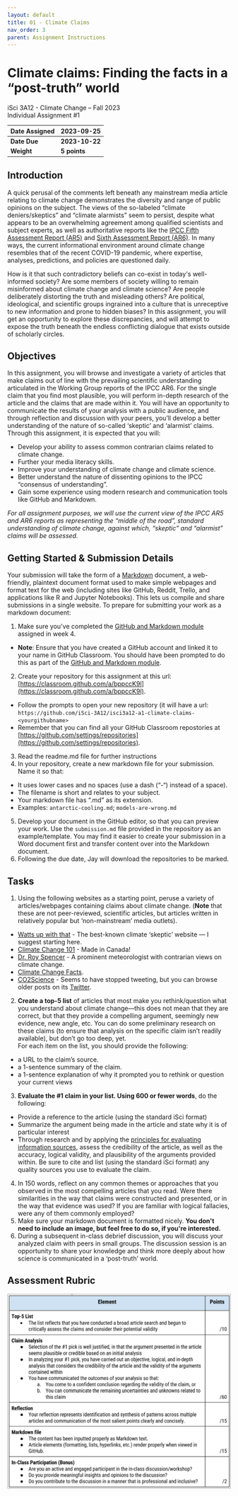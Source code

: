 ```yaml
---
layout: default
title: 01 - Climate Claims
nav_order: 3
parent: Assignment Instructions
---
```


# Climate claims: Finding the facts in a “post-truth” world
iSci 3A12 - Climate Change – Fall 2023  
Individual Assignment #1

|Date Assigned|2023-09-25|
|:--|:--|
|**Date Due**|**2023-10-22**|
|**Weight**|**5 points**|

## Introduction
A quick perusal of the comments left beneath any mainstream media article relating to climate change demonstrates the diversity and range of public opinions on the subject. The views of the so-labeled “climate deniers/skeptics” and “climate alarmists” seem to persist, despite what appears to be an overwhelming agreement among qualified scientists and subject experts, as well as authoritative reports like the [IPCC Fifth Assessment Report (AR5)](https://www.ipcc.ch/report/ar5/syr/) and [Sixth Assessment Report (AR6)](https://www.ipcc.ch/report/sixth-assessment-report-cycle/). In many ways, the current informational environment around climate change resembles that of the recent COVID-19 pandemic, where expertise, analyses, predictions, and policies are questioned daily. 

How is it that such contradictory beliefs can co-exist in today's well-informed society? Are some members of society willing to remain misinformed about climate change and climate science? Are people deliberately distorting the truth and misleading others? Are political, ideological, and scientific groups ingrained into a culture that is unreceptive to new information and prone to hidden biases? In this assignment, you will get an opportunity to explore these discrepancies, and will attempt to expose the truth beneath the endless conflicting dialogue that exists outside of scholarly circles.

## Objectives
In this assignment, you will browse and investigate a variety of articles that make claims out of line with the prevailing scientific understanding articulated in the Working Group reports of the IPCC AR6. For the single claim that you find most plausible, you will perform in-depth research of the article and the claims that are made within it. You will have an opportunity to communicate the results of your analysis with a public audience, and through reflection and discussion with your peers, you’ll develop a better understanding of the nature of so-called ‘skeptic’ and ‘alarmist’ claims. 
Through this assignment, it is expected that you will:
- Develop your ability to assess common contrarian claims related to climate change.
- Further your media literacy skills.
- Improve your understanding of climate change and climate science.
- Better understand the nature of dissenting opinions to the IPCC “consensus of understanding”.
- Gain some experience using modern research and communication tools like GitHub and Markdown.

*For all assignment purposes, we will use the current view of the IPCC AR5 and AR6 reports as representing the “middle of the road”, standard understanding of climate change, against which, “skeptic” and “alarmist” claims will be assessed.*

## Getting Started & Submission Details
Your submission will take the form of a [Markdown](https://www.markdownguide.org/getting-started/) document, a web-friendly, plaintext document format used to make simple webpages and format text for the web (including sites like GitHub, Reddit, Trello, and applications like R and Jupyter Notebooks). This lets us compile and share submissions in a single website. 
To prepare for submitting your work as a markdown document: 
1. Make sure you've completed the [GitHub and Markdown module](https://isci-3a12.github.io/climate-change-assignments/assignment-instructions/a0-intro-to-github.html) assigned in week 4.
  - **Note**: Ensure that you have created a GitHub account and linked it to your name in GitHub Classroom. You should have been prompted to do this as part of the [GitHub and Markdown module](https://isci-3a12.github.io/climate-change-assignments/assignment-instructions/a0-intro-to-github.html). 
2. Create your repository for this assignment at this url: [https://classroom.github.com/a/bppccK9l](https://classroom.github.com/a/bppccK9l). 
  - Follow the prompts to open your new repository (it will have a url: ```https://github.com/iSci-3A12/isci3a12-a1-climate-claims-<yourgithubname>```
  - Remember that you can find all your GitHub Classroom repostories at [https://github.com/settings/repositories](https://github.com/settings/repositories). 
3. Read the readme.md file for further instructions
4. In your repository, create a new markdown file for your submission. Name it so that: 
  - It uses lower cases and no spaces (use a dash (“-“) instead of a space).
  - The filename is short and relates to your subject.
  - Your markdown file has “.md” as its extension.
  - Examples: ```antarctic-cooling.md```; ```models-are-wrong.md```
5. Develop your document in the GitHub editor, so that you can preview your work. Use the ```submission.md``` file provided in the repository as an example/template. You may find it easier to create your submission in a Word document first and transfer content over into the Markdown document. 
6. Following the due date, Jay will download the repositories to be marked. 

## Tasks 
1. Using the following websites as a starting point, peruse a variety of articles/webpages containing claims about climate change. (**Note** that these are not peer-reviewed, scientific articles, but articles written in relatively popular but ‘non-mainstream’ media outlets).
  - [Watts up with that](https://wattsupwiththat.com) - The best-known climate ‘skeptic’ website — I suggest starting here.
  - [Climate Change 101](https://climatechange101.ca/) - Made in Canada!
  - [Dr. Roy Spencer](https://www.drroyspencer.com/) - A prominent meteorologist with contrarian views on climate change.
  - [Climate Change Facts](https://www.climatechangefacts.info).
  - [CO2Science](http://www.co2science.org/) - Seems to have stopped tweeting, but you can browse older posts on its [Twitter](https://twitter.com/co2science). 
2. **Create a top-5 list** of articles that most make you rethink/question what you understand about climate change—this does not mean that they are correct, but that they provide a compelling argument, seemingly new evidence, new angle, etc. You can do some preliminary research on these claims (to ensure that analysis on the specific claim isn’t readily available), but don’t go too deep, yet.  
For each item on the list, you should provide the following: 
  - a URL to the claim’s source. 
  - a 1-sentence summary of the claim.
  - a 1-sentence explanation of why it prompted you to rethink or question your current views
3. **Evaluate the #1 claim in your list. Using 600 or fewer words**, do the following:
  - Provide a reference to the article (using the standard iSci format)
  - Summarize the argument being made in the article and state why it is of particular interest 
  - Through research and by applying the [principles for evaluating information sources](https://researchguides.library.brocku.ca/external-analysis/evaluating-sources), assess the credibility of the article, as well as the accuracy, logical validity, and plausibility of the arguments provided within. Be sure to cite and list (using the standard iSci format) any quality sources you use to evaluate the claim.
4. In 150 words, reflect on any common themes or approaches that you observed in the most compelling articles that you read. Were there similarities in the way that claims were constructed and presented, or in the way that evidence was used? If you are familiar with logical fallacies, were any of them commonly employed?  
5. Make sure your markdown document is formatted nicely. **You don't need to include an image, but feel free to do so, if you're interested.**
6. During a subsequent in-class debrief discussion, you will discuss your analyzed claim with peers in small groups. The discussion session is an opportunity to share your knowledge and think more deeply about how science is communicated in a ‘post-truth’ world.

## Assessment Rubric
<img src="a1-rubric.png" alt="Assessment rubric" width="700" style="border: 1px solid darkgrey">
